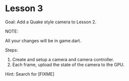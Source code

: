 Lesson 3
========

Goal: Add a Quake style camera to Lesson 2.

NOTE:

All your changes will be in game.dart.

Steps:

1. Create and setup a camera and camera controller.
2. Each frame, upload the state of the camera to the GPU.

Hint: Search for [FIXME]